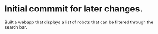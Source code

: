 # Initial commmit for later changes.

Built a webapp that displays a list of robots that can be filtered through the search bar.
